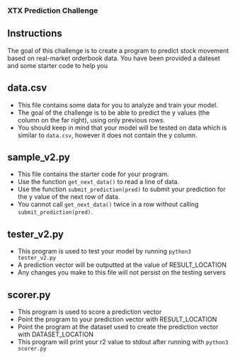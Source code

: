 ### XTX Prediction Challenge

## Instructions

The goal of this challenge is to create a program to predict stock movement based on real-market orderbook data. You have been provided a dateset and some starter code to help you  

## data.csv
* This file contains some data for you to analyze and train your model. 
* The goal of the challenge is to be able to predict the y values (the column on the far right), using only previous rows. 
* You should keep in mind that your model will be tested on data which is similar to `data.csv`, however it does not contain the y column.

## sample_v2.py
* This file contains the starter code for your program.
* Use the function `get_next_data()` to read a line of data.
* Use the function `submit_prediction(pred)` to submit your prediction for the y value of the next row of data.
* You cannot call `get_next_data()` twice in a row without calling `submit_prediction(pred)`.

## tester_v2.py
* This program is used to test your model by running `python3 tester_v2.py`
* A prediction vector will be outputted at the value of RESULT_LOCATION
* Any changes you make to this file will not persist on the testing servers

## scorer.py
* This program is used to score a prediction vector
* Point the program to your prediction vector with RESULT_LOCATION
* Point the program at the dataset used to create the prediction vector with DATASET_LOCATION
* This program will print your r2 value to stdout after running with `python3 scorer.py` 

